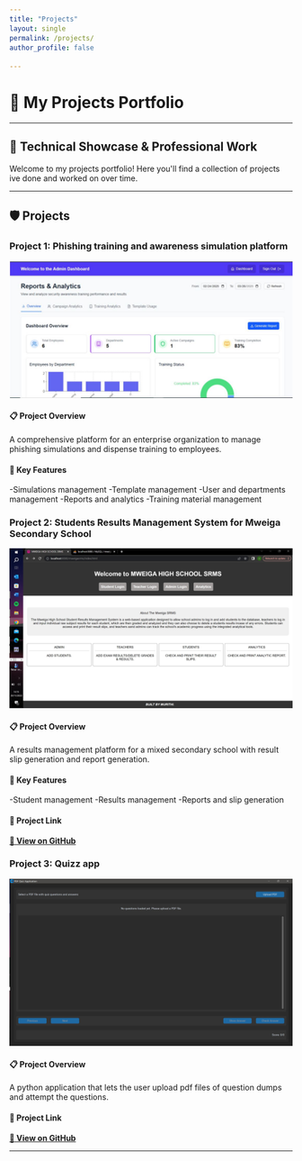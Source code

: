 ```yaml
---
title: "Projects"
layout: single
permalink: /projects/
author_profile: false

---
```



# 🚀 My Projects Portfolio

---

## 💼 **Technical Showcase & Professional Work**

Welcome to my projects portfolio! Here you'll find a collection of projects ive done and worked on over time.

---

## 🛡️ **Projects**

### **Project 1: Phishing training and awareness simulation platform**

![Alt text](./images/proj1.JPG)

#### 📋 **Project Overview**
A comprehensive platform for an enterprise organization to manage phishing simulations and dispense training to employees.

#### 🎯 **Key Features**
-Simulations management
-Template management
-User and departments management
-Reports and analytics
-Training material management

### **Project 2: Students Results Management System for Mweiga Secondary School**

![Alt text](./images/proj2.jpg)

#### 📋 **Project Overview**
A results management platform for a mixed secondary school with result slip generation and report generation.

#### 🎯 **Key Features**
-Student management
-Results management
-Reports and slip generation

#### 🔗 **Project Link**
**[📂 View on GitHub](https://github.com/ianjoshua-M/MWEIGA-SRMS)**

### **Project 3: Quizz app**

![Alt text](./images/proj3.jpg)

#### 📋 **Project Overview**
A python application that lets the user upload pdf files of question dumps and attempt the questions.


#### 🔗 **Project Link**
**[📂 View on GitHub](https://github.com/ianjoshua-M/quizz_app)**

---

